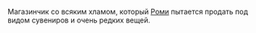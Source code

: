 Магазинчик со всяким хламом, который [Роми](НИПы/НИПы%20в%20Щедрости%20Талмандора/Роми.md) пытается продать под видом сувениров и очень редких вещей.

